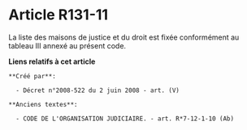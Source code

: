 # Article R131-11

La liste des maisons de justice et du droit est fixée conformément au tableau III annexé au présent code.

**Liens relatifs à cet article**

	**Créé par**:

	  - Décret n°2008-522 du 2 juin 2008 - art. (V)

	**Anciens textes**:

	  - CODE DE L'ORGANISATION JUDICIAIRE. - art. R*7-12-1-10 (Ab)
